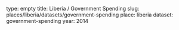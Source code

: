 type: empty
title: Liberia / Government Spending
slug: places/liberia/datasets/government-spending
place: liberia
dataset: government-spending
year: 2014
